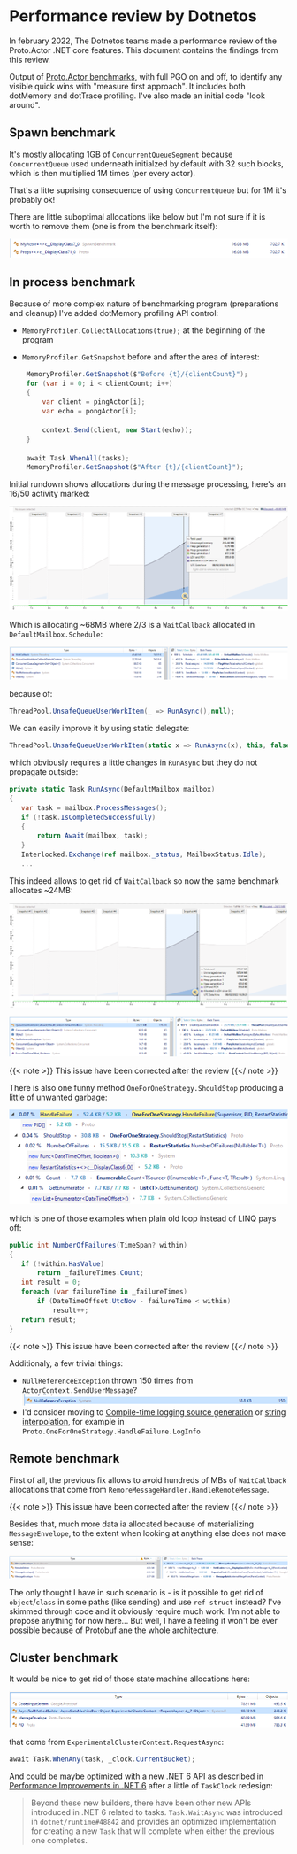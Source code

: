 # Performance review by Dotnetos

In february 2022, The Dotnetos teams made a performance review of the Proto.Actor .NET core features.
This document contains the findings from this review.

Output of [Proto.Actor benchmarks](https://gist.github.com/rogeralsing/12d16983f9d2e27d7c4b39cd25a64b18), with full PGO on and off, to identify any visible quick wins with "measure first approach". It includes both dotMemory and dotTrace profiling. I've also made an initial code "look around".

## Spawn benchmark

It's mostly allocating 1GB of `ConcurrentQueueSegment` because `ConcurrentQueue` used underneath initialzed by default with 32 such blocks, which is then multiplied 1M times (per every actor).

That's a litte suprising consequence of using `ConcurrentQueue` but for 1M it's probably ok!

There are little suboptimal allocations like below but I'm not sure if it is worth to remove them (one is from the benchmark itself):

![Actor](../images/perf1.png)

## In process benchmark

Because of more complex nature of benchmarking program (preparations and cleanup) I've added dotMemory profiling API control:

- `MemoryProfiler.CollectAllocations(true);` at the beginning of the program
- `MemoryProfiler.GetSnapshot` before and after the area of interest:

  ```cs
   MemoryProfiler.GetSnapshot($"Before {t}/{clientCount}");
   for (var i = 0; i < clientCount; i++)
   {
       var client = pingActor[i];
       var echo = pongActor[i];

       context.Send(client, new Start(echo));
   }

   await Task.WhenAll(tasks);
   MemoryProfiler.GetSnapshot($"After {t}/{clientCount}");
  ```

Initial rundown shows allocations during the message processing, here's an 16/50 activity marked:

![Actor](../images/perf2.png)

Which is allocating ~68MB where 2/3 is a `WaitCallback` allocated in `DefaultMailbox.Schedule`:

![Actor](../images/perf3.png)

because of:

```cs
ThreadPool.UnsafeQueueUserWorkItem(_ => RunAsync(),null);
```

We can easily improve it by using static delegate:

```cs
ThreadPool.UnsafeQueueUserWorkItem(static x => RunAsync(x), this, false);
```

which obviously requires a little changes in `RunAsync` but they do not propagate outside:

```cs
private static Task RunAsync(DefaultMailbox mailbox)
{
   var task = mailbox.ProcessMessages();
   if (!task.IsCompletedSuccessfully)
   {
       return Await(mailbox, task);
   }
   Interlocked.Exchange(ref mailbox._status, MailboxStatus.Idle);
   ...
```

This indeed allows to get rid of `WaitCallback` so now the same benchmark allocates ~24MB:

![Actor](../images/perf4.png)

![Actor](../images/perf5.png)

{{< note >}}
This issue have been corrected after the review
{{</ note >}}

There is also one funny method `OneForOneStrategy.ShouldStop` producing a little of unwanted garbage:

![Actor](../images/perf6.png)

which is one of those examples when plain old loop instead of LINQ pays off:

```cs
public int NumberOfFailures(TimeSpan? within)
{
   if (!within.HasValue)
       return _failureTimes.Count;
   int result = 0;
   foreach (var failureTime in _failureTimes)
       if (DateTimeOffset.UtcNow - failureTime < within)
           result++;
   return result;
}
```

{{< note >}}
This issue have been corrected after the review
{{</ note >}}

Additionaly, a few trivial things:

- `NullReferenceException` thrown 150 times from `ActorContext.SendUserMessage`? ![Actor](../images/perf7.png)
- I'd consider moving to [Compile-time logging source generation](https://docs.microsoft.com/en-us/dotnet/core/extensions/logger-message-generator) or [string interpolation](https://devblogs.microsoft.com/dotnet/string-interpolation-in-c-10-and-net-6/), for example in `Proto.OneForOneStrategy.HandleFailure.LogInfo`

## Remote benchmark

First of all, the previous fix allows to avoid hundreds of MBs of `WaitCallback` allocations that come from `RemoreMessageHandler.HandleRemoteMessage`.

{{< note >}}
This issue have been corrected after the review
{{</ note >}}

Besides that, much more data ia allocated because of materializing `MessageEnvelope`, to the extent when looking at anything else does not make sense:

![Actor](../images/perf8.png)

The only thought I have in such scenario is - is it possible to get rid of `object`/`class` in some paths (like sending) and use `ref struct` instead? I've skimmed through code and it obviously require much work. I'm not able to propose anything for now here... But well, I have a feeling it won't be ever possible because of Protobuf ane the whole architecture.

## Cluster benchmark

It would be nice to get rid of those state machine allocations here:

![Actor](../images/perf9.png)

that come from `ExperimentalClusterContext.RequestAsync`:

```cs
await Task.WhenAny(task, _clock.CurrentBucket);
```

And could be maybe optimized with a new .NET 6 API as described in [Performance Improvements in .NET 6](https://devblogs.microsoft.com/dotnet/performance-improvements-in-net-6/) after a little of `TaskClock` redesign:

> Beyond these new builders, there have been other new APIs introduced in .NET 6 related to tasks. `Task.WaitAsync` was introduced in `dotnet/runtime#48842` and provides an optimized implementation for creating a new `Task` that will complete when either the previous one completes.
